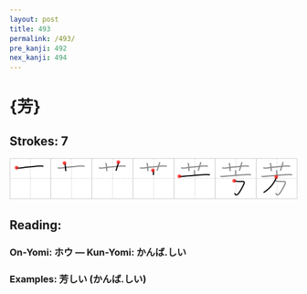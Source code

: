 ```yaml
---
layout: post
title: 493
permalink: /493/
pre_kanji: 492
nex_kanji: 494
---
```


# {芳}

## Strokes: 7

<div class="stroke"><img src="../images/E88AB3.png" /></div>

## Reading:

### On-Yomi: ホウ &mdash; Kun-Yomi: かんば.しい

### Examples: 芳しい (かんば.しい)
